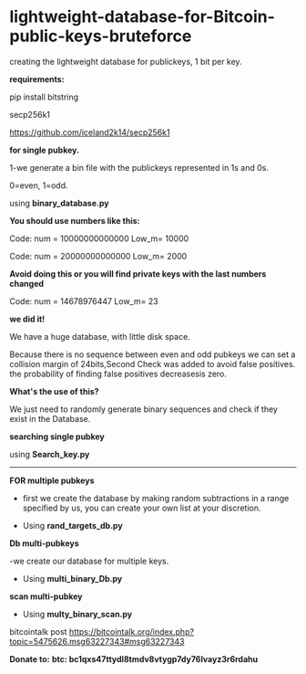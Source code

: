 # lightweight-database-for-Bitcoin-public-keys-bruteforce
creating the lightweight database for publickeys, 1 bit per key.


**requirements:**

pip install bitstring

secp256k1

https://github.com/iceland2k14/secp256k1


**for single pubkey.**

1-we generate a bin file with the publickeys represented in 1s and 0s.


0=even,
1=odd.

using **binary_database.py**

**You should use numbers like this:**


Code:
num = 10000000000000
Low_m= 10000

Code:
num = 20000000000000
Low_m= 2000

**Avoid doing this or you will find private keys with the last numbers changed**

Code:
num = 14678976447
Low_m= 23


**we did it!**

We have a huge database, with little disk space.

Because there is no sequence between even and odd pubkeys we can set a collision margin of 24bits,Second Check was added to avoid false positives.  
the probability of finding false positives decreasesis zero.


**What's the use of this?**

We just need to randomly generate binary sequences and check if they exist in the
Database.

**searching single pubkey**


using **Search_key.py**

----------------------------------------------------------------------------------------------------------------------------------------------------------------

**FOR multiple pubkeys**


- first we create the database by making random subtractions in a range specified by us, you can create your own list at your discretion.


- Using **rand_targets_db.py**


**Db multi-pubkeys**


-we create our database for multiple keys.

- Using **multi_binary_Db.py**


**scan multi-pubkey**

- Using **multy_binary_scan.py**

bitcointalk post
https://bitcointalk.org/index.php?topic=5475626.msg63227343#msg63227343




**Donate to:**
**btc: bc1qxs47ttydl8tmdv8vtygp7dy76lvayz3r6rdahu**
